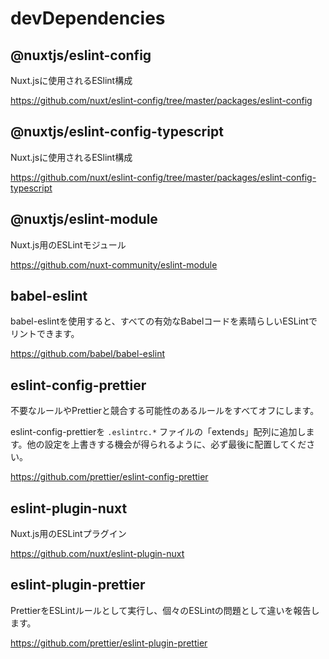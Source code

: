 # devDependencies

## @nuxtjs/eslint-config

Nuxt.jsに使用されるESlint構成

https://github.com/nuxt/eslint-config/tree/master/packages/eslint-config

## @nuxtjs/eslint-config-typescript

Nuxt.jsに使用されるESlint構成

https://github.com/nuxt/eslint-config/tree/master/packages/eslint-config-typescript

## @nuxtjs/eslint-module

Nuxt.js用のESLintモジュール

https://github.com/nuxt-community/eslint-module

## babel-eslint

babel-eslintを使用すると、すべての有効なBabelコードを素晴らしいESLintでリントできます。

https://github.com/babel/babel-eslint

## eslint-config-prettier

不要なルールやPrettierと競合する可能性のあるルールをすべてオフにします。

eslint-config-prettierを `.eslintrc.*` ファイルの「extends」配列に追加します。他の設定を上書きする機会が得られるように、必ず最後に配置してください。

https://github.com/prettier/eslint-config-prettier

## eslint-plugin-nuxt

Nuxt.js用のESLintプラグイン

https://github.com/nuxt/eslint-plugin-nuxt

## eslint-plugin-prettier

PrettierをESLintルールとして実行し、個々のESLintの問題として違いを報告します。

https://github.com/prettier/eslint-plugin-prettier
